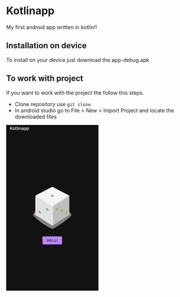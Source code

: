 # Kotlinapp
My first android app written in kotlin!!
## Installation on device
To install on your device just download the app-debug.apk
## To work with project
If you want to work with the project the follow this steps.
* Clone repository use ``` git clone ```
* In android studio go to File > New > Import Project and locate the downloaded files
<img src="https://github.com/jeetshah47/Kotlinapp/blob/master/demo.jpeg" width='250' height='450'/>
 

